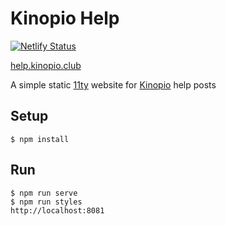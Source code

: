 # Kinopio Help

[![Netlify Status](https://api.netlify.com/api/v1/badges/02be71fd-867f-4bfb-b000-9ff43f76a2e3/deploy-status)](https://app.netlify.com/sites/kinopio-help/deploys)

[help.kinopio.club](https://help.kinopio.club)

A simple static [11ty](https://www.11ty.io/docs/usage/) website for [Kinopio](https://kinopio.club) help posts

## Setup

	$ npm install

## Run

	$ npm run serve
	$ npm run styles
	http://localhost:8081
